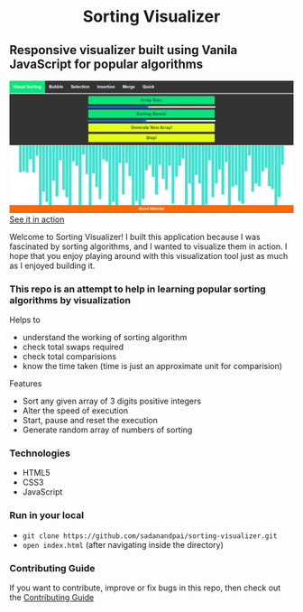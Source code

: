 <h1 align="center">
    Sorting Visualizer
</h1>

## Responsive visualizer built using Vanila JavaScript for popular algorithms

<a href="https://sadanandpai.github.io/sorting-visualizer/dist/"><img src="cover.png" alt="cover" /></a>
[See it in action](https://dhruvit07.github.io/sorting/)

Welcome to Sorting Visualizer! I built this application because I was fascinated by sorting algorithms, 
and I wanted to visualize them in action. 
I hope that you enjoy playing around with this visualization tool just as much as I enjoyed building it. 

### This repo is an attempt to help in learning popular sorting algorithms by visualization

Helps to

- understand the working of sorting algorithm
- check total swaps required
- check total comparisions
- know the time taken (time is just an approximate unit for comparision)

Features

- Sort any given array of 3 digits positive integers
- Alter the speed of execution
- Start, pause and reset the execution
- Generate random array of numbers of sorting

### Technologies

- HTML5
- CSS3
- JavaScript

### Run in your local

- ```git clone https://github.com/sadanandpai/sorting-visualizer.git```
- ```open index.html``` (after navigating inside the directory)

### Contributing Guide

If you want to contribute, improve or fix bugs in this repo, then check out the [Contributing Guide](./CONTRIBUTING.md)
<br/>
